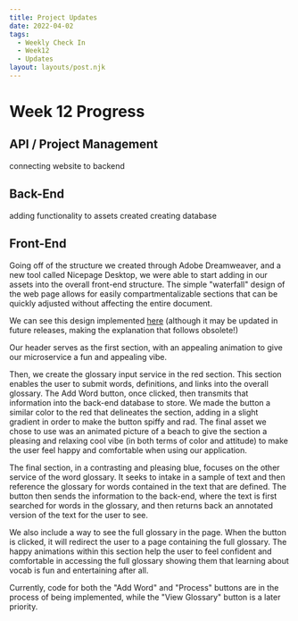 ```yaml
---
title: Project Updates
date: 2022-04-02
tags:
  - Weekly Check In
  - Week12
  - Updates
layout: layouts/post.njk
---
```

# Week 12 Progress

## API / Project Management
connecting website to backend

## Back-End

adding functionality to assets created
creating database


## Front-End

Going off of the structure we created through Adobe Dreamweaver, and a new tool called Nicepage Desktop, we were able to start adding in our assets into the overall front-end structure. The simple "waterfall" design of the web page allows for easily compartmentalizable sections that can be quickly adjusted without affecting the entire document. 

We can see this design implemented [here](https://front-end-attempt2.vercel.app/#) (although it may be updated in future releases, making the explanation that follows obsolete!)

Our header serves as the first section, with an appealing animation to give our microservice a fun and appealing vibe. 

Then, we create the glossary input service in the red section. This section enables the user to submit words, definitions, and links into the overall glossary. The Add Word button, once clicked, then transmits that information into the back-end database to store. We made the button a similar color to the red that delineates the section, adding in a slight gradient in order to make the button spiffy and rad. The final asset we chose to use was an animated picture of a beach to give the section a pleasing and relaxing cool vibe (in both terms of color and attitude) to make the user feel happy and comfortable when using our application. 

The final section, in a contrasting and pleasing blue, focuses on the other service of the word glossary. It seeks to intake in a sample of text and then reference the glossary for words contained in the text that are defined. The button then sends the information to the back-end, where the text is first searched for words in the glossary, and then returns back an annotated version of the text for the user to see. 

We also include a way to see the full glossary in the page. When the button is clicked, it will redirect the user to a page containing the full glossary. The happy animations within this section help the user to feel confident and comfortable in accessing the full glossary showing them that learning about vocab is fun and entertaining after all.

Currently, code for both the "Add Word" and "Process" buttons are in the process of being implemented, while the "View Glossary" button is a later priority.
